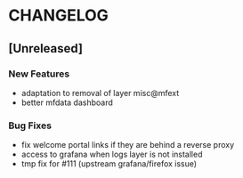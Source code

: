 # CHANGELOG


## [Unreleased]

### New Features
- adaptation to removal of layer misc@mfext
- better mfdata dashboard


### Bug Fixes
- fix welcome portal links if they are behind a reverse proxy
- access to grafana when logs layer is not installed
- tmp fix for #111 (upstream grafana/firefox issue)





